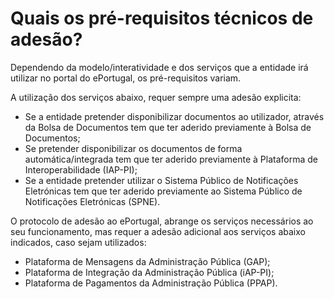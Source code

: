 # Quais os pré-requisitos técnicos de adesão?

Dependendo da modelo/interatividade e dos serviços que a entidade irá utilizar no portal do ePortugal, os pré-requisitos variam.

&#x20;A utilização dos serviços abaixo, requer sempre uma adesão explicita:

* Se a entidade pretender disponibilizar documentos ao utilizador, através da Bolsa de Documentos tem que ter aderido previamente à Bolsa de Documentos;
* Se pretender disponibilizar os documentos de forma automática/integrada tem que ter aderido previamente à Plataforma de Interoperabilidade (IAP-PI);
* Se a entidade pretender utilizar o Sistema Público de Notificações Eletrónicas tem que ter aderido previamente ao Sistema Público de Notificações Eletrónicas (SPNE).

O protocolo de adesão ao ePortugal, abrange os serviços necessários ao seu funcionamento, mas requer a adesão adicional aos serviços abaixo indicados, caso sejam utilizados:

* Plataforma de Mensagens da Administração Pública (GAP);
* Plataforma de Integração da Administração Pública (iAP-PI);
* Plataforma de Pagamentos da Administração Pública (PPAP).
